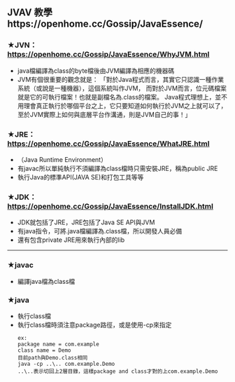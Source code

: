 ## JVAV 教學https://openhome.cc/Gossip/JavaEssence/
### ★JVN：https://openhome.cc/Gossip/JavaEssence/WhyJVM.html
- java檔編譯為class的byte檔後由JVM編譯為相應的機器碼
- JVM有個很重要的觀念就是：
「對於Java程式而言，其實它只認識一種作業系統（或說是一種機器），這個系統叫作JVM，
而對於JVM而言，位元碼檔案就是它的可執行檔案！也就是副檔名為.class的檔案。
Java程式理想上，並不用理會真正執行於哪個平台之上，它只要知道如何執行於JVM之上就可以了，
至於JVM實際上如何與底層平台作溝通，則是JVM自己的事！」
### ★JRE：https://openhome.cc/Gossip/JavaEssence/WhatJRE.html
- （Java Runtime Environment）
- 有javac所以單純執行不須編譯為class檔時只需安裝JRE，稱為public JRE
- 執行Java的標準API(JAVA SE)和打包工具等等
### ★JDK：https://openhome.cc/Gossip/JavaEssence/InstallJDK.html
- JDK就包括了JRE，JRE包括了Java SE API與JVM
- 有java指令，可將.java檔編譯為.class檔，所以開發人員必備
- 還有包含private JRE用來執行內部的lib
***
### ★javac
- 編譯java檔為class檔
### ★java
- 執行class檔
- 執行class檔時須注意package路徑，或是使用-cp來指定
  ```
  ex:
  package name = com.example
  class name = Demo
  目前path與Demo.class相同
  java -cp ..\.. com.example.Demo
  ..\..表示切回上2層目錄，這樣package and class才對的上com.example.Demo
  ```
